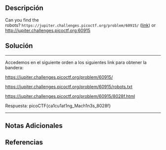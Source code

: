 ## Descripción

Can you find the robots? `https://jupiter.challenges.picoctf.org/problem/60915/` ([link](https://jupiter.challenges.picoctf.org/problem/60915/)) or http://jupiter.challenges.picoctf.org:60915
## Solución

***
Accedemos en el siguiente orden a los siguientes link para obtener la bandera:

https://jupiter.challenges.picoctf.org/problem/60915/

https://jupiter.challenges.picoctf.org/problem/60915/robots.txt

https://jupiter.challenges.picoctf.org/problem/60915/8028f.html


Respuesta: picoCTF{ca1cu1at1ng_Mach1n3s_8028f}

***

## Notas Adicionales

## Referencias


